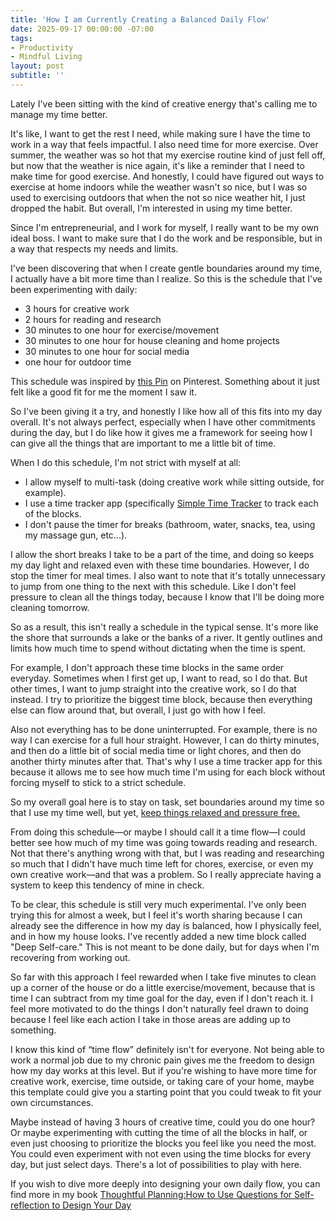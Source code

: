 ```yaml
---
title: 'How I am Currently Creating a Balanced Daily Flow'
date: 2025-09-17 00:00:00 -07:00
tags:
- Productivity
- Mindful Living 
layout: post
subtitle: ''
---
```


Lately I've been sitting with the kind of creative energy that's calling me to manage my time better. 

It's like, I want to get the rest I need, while making sure I have the time to work in a way that feels impactful. I also need time for more exercise. Over summer, the weather was so hot that my exercise routine kind of just fell off, but now that the weather is nice again, it's like a reminder that I need to make time for good exercise. And honestly, I could have figured out ways to exercise at home indoors while the weather wasn't so nice, but I was so used to exercising outdoors that when the not so nice weather hit, I just dropped the habit. But overall, I'm interested in using my time better. 

Since I'm entrepreneurial, and I work for myself, I really want to be my own ideal boss. I want to make sure that I do the work and be responsible, but in a way that respects my needs and limits. 

I've been discovering that when I create gentle boundaries around my time, I actually have a bit more time than I realize. So this is the schedule that I've been experimenting with daily: 

- 3 hours for creative work
- 2 hours for reading and research
- 30 minutes to one hour for exercise/movement
- 30 minutes to one hour for house cleaning and home projects
- 30 minutes to one hour for social media
- one hour for outdoor time

This schedule was inspired by [this Pin](https://pin.it/79P0x31A5) on Pinterest. Something about it just felt like a good fit for me the moment I saw it. 

So I've been giving it a try, and honestly I like how all of this fits into my day overall. It's not always perfect, especially when I have other commitments during the day, but I do like how it gives me a framework for seeing how I can give all the things that are important to me a little bit of time.

When I do this schedule, I'm not strict with myself at all:
- I allow myself to multi-task (doing creative work while sitting outside, for example).
- I use a time tracker app (specifically [Simple Time Tracker](https://play.google.com/store/apps/details?id=com.razeeman.util.simpletimetracker&hl=en-US&pli=1) to track each of the blocks.
- I don't pause the timer for breaks (bathroom, water, snacks, tea, using my massage gun, etc...). 

I allow the short breaks I take to be a part of the time, and doing so keeps my day light and relaxed even with these time boundaries. However, I do stop the timer for meal times. I also want to note that it's totally unnecessary to jump from one thing to the next with this schedule. Like I don't feel pressure to clean all the things today, because I know that I'll be doing more cleaning tomorrow.

So as a result, this isn't really a schedule in the typical sense. It's more like the shore that surrounds a lake or the banks of a river. It gently outlines and limits how much time to spend without dictating when the time is spent.

For example, I don't approach these time blocks in the same order everyday. Sometimes when I first get up, I want to read, so I do that. But other times, I want to jump straight into the creative work, so I do that instead. I try to prioritize the biggest time block, because then everything else can flow around that, but overall, I just go with how I feel.

Also not everything has to be done uninterrupted. For example, there is no way I can exercise for a full hour straight. However, I can do thirty minutes, and then do a little bit of social media time or light chores, and then do another thirty minutes after that. That's why I use a time tracker app for this because it allows me to see how much time I'm using for each block without forcing myself to stick to a strict schedule. 

So my overall goal here is to stay on task, set boundaries around my time so that I use my time well, but yet, [keep things relaxed and pressure free.](https://payhip.com/b/g8wOI) 

From doing this schedule—or maybe I should call it a time flow—I could better see how much of my time was going towards reading and research. Not that there's anything wrong with that, but I was reading and researching so much that I didn't have much time left for chores, exercise, or even my own creative work—and that was a problem. So I really appreciate having a system to keep this tendency of mine in check.

To be clear, this schedule is still very much experimental. I've only been trying this for almost a week, but I feel it's worth sharing because I can already see the difference in how my day is balanced, how I physically feel, and in how my house looks. I've recently added a new time block called "Deep Self-care." This is not meant to be done daily, but for days when I'm recovering from working out. 

So far with this approach I feel rewarded when I take five minutes to clean up a corner of the house or do a little exercise/movement, because that is time I can subtract from my time goal for the day, even if I don't reach it. I feel more motivated to do the things I don't naturally feel drawn to doing because I feel like each action I take in those areas are adding up to something.

I know this kind of “time flow” definitely isn't for everyone. Not being able to work a normal job due to my chronic pain gives me the freedom to design how my day works at this level. But if you're wishing to have more time for creative work, exercise, time outside, or taking care of your home, maybe this template could give you a starting point that you could tweak to fit your own circumstances. 

Maybe instead of having 3 hours of creative time, could you do one hour? Or maybe experimenting with cutting the time of all the blocks in half, or even just choosing to prioritize the blocks you feel like you need the most. You could even experiment with not even using the time blocks for every day, but just select days. There's a lot of possibilities to play with here.

If you wish to dive more deeply into designing your own daily flow, you can find more in my book [Thoughtful Planning:How to Use Questions for Self-reflection to Design Your Day](https://payhip.com/b/YSucT)
